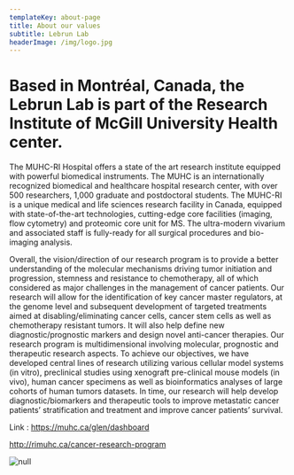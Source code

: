 ```yaml
---
templateKey: about-page
title: About our values
subtitle: Lebrun Lab
headerImage: /img/logo.jpg
---
```

# Based in Montréal, Canada, the Lebrun Lab is part of the Research Institute of McGill University Health center.

The MUHC-RI Hospital offers a state of the art research institute equipped with powerful biomedical instruments. The MUHC is an internationally recognized biomedical and healthcare hospital research center, with over 500 researchers, 1,000 graduate and postdoctoral students. The MUHC-RI is a unique medical and life sciences research facility in Canada, equipped with state-of-the-art technologies, cutting-edge core facilities (imaging, flow cytometry) and proteomic core unit for MS. The ultra-modern vivarium and associated staff is fully-ready for all surgical procedures and bio-imaging analysis.

Overall, the vision/direction of our research program is to provide a better understanding of the molecular mechanisms driving tumor initiation and progression, stemness and resistance to chemotherapy, all of which considered as major challenges in the management of cancer patients. Our research will allow for the identification of key cancer master regulators, at the genome level and subsequent development of targeted treatments aimed at disabling/eliminating cancer cells, cancer stem cells as well as chemotherapy resistant tumors. It will also help define new diagnostic/prognostic markers and design novel anti-cancer therapies. Our research program is multidimensional involving molecular, prognostic and therapeutic research aspects. To achieve our objectives, we have developed central lines of research utilizing various cellular model systems (in vitro), preclinical studies using xenograft pre-clinical mouse models (in vivo), human cancer specimens as well as bioinformatics analyses of large cohorts of human tumors datasets. In time, our research will help develop diagnostic/biomarkers and therapeutic tools to improve metastatic cancer patients’ stratification and treatment and improve cancer patients’ survival.

Link : https://muhc.ca/glen/dashboard

http://rimuhc.ca/cancer-research-program



![null](/img/muhc-rilogocolour.jpg)
